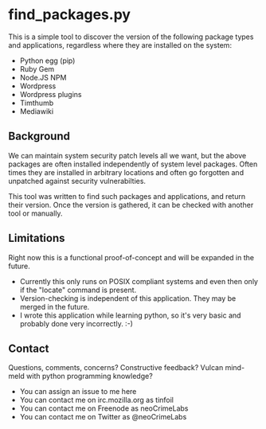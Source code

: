 # find_packages.py

This is a simple tool to discover the version of the following package types and applications, regardless where they are installed on the system:

* Python egg (pip)
* Ruby Gem
* Node.JS NPM
* Wordpress
* Wordpress plugins
* Timthumb
* Mediawiki

## Background

We can maintain system security patch levels all we want, but the above packages are often installed independently of system level packages.  Often times they are installed in arbitrary locations and often go forgotten and unpatched against security vulnerabilties.

This tool was written to find such packages and applications, and return their version.  Once the version is gathered, it can be checked with another tool or manually.

## Limitations

Right now this is a functional proof-of-concept and will be expanded in the future.

* Currently this only runs on POSIX compliant systems and even then only if the "locate" command is present.
* Version-checking is independent of this application.  They may be merged in the future.
* I wrote this application while learning python, so it's very basic and probably done very incorrectly.  :-)

## Contact

Questions, comments, concerns?  Constructive feedback?  Vulcan mind-meld with python programming knowledge?

* You can assign an issue to me here
* You can contact me on irc.mozilla.org as tinfoil
* You can contact me on Freenode as neoCrimeLabs
* You can contact me on Twitter as @neoCrimeLabs

